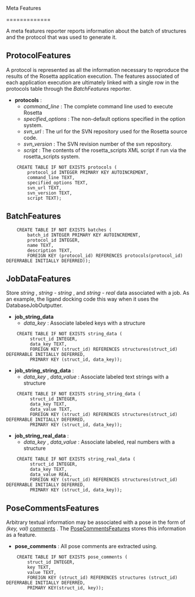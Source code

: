 <!-- --- title: Metafeaturesreporters -->Meta Features
=============

A meta features reporter reports information about the batch of structures and the protocol that was used to generate it.

ProtocolFeatures
----------------

A protocol is represented as all the information necessary to reproduce the results of the Rosetta application execution. The features associated of each application execution are ultimately linked with a single row in the protocols table through the *BatchFeatures* reporter.

-   **protocols** :
    -   *command\_line* : The complete command line used to execute Rosetta
    -   *specified\_options* : The non-default options specified in the option system.
    -   *svn\_url* : The url for the SVN repository used for the Rosetta source code.
    -   *svn\_version* : The SVN revision number of the svn repository.
    -   *script* : The contents of the rosetta\_scripts XML script if run via the rosetta\_scripts system.

<!-- -->

        CREATE TABLE IF NOT EXISTS protocols (
            protocol_id INTEGER PRIMARY KEY AUTOINCREMENT,
            command_line TEXT,
            specified_options TEXT,
            svn_url TEXT,
            svn_version TEXT,
            script TEXT);

BatchFeatures
-------------

        CREATE TABLE IF NOT EXISTS batches (
            batch_id INTEGER PRIMARY KEY AUTOINCREMENT,
            protocol_id INTEGER,
            name TEXT,
            description TEXT,
            FOREIGN KEY (protocol_id) REFERENCES protocols(protocol_id) DEFERRABLE INITIALLY DEFERRED));

JobDataFeatures
---------------

Store *string* , *string* - *string* , and *string* - *real* data associated with a job. As an example, the ligand docking code this way when it uses the DatabaseJobOutputter.

-   **job\_string\_data**
    -   *data\_key* : Associate labeled keys with a structure

<!-- -->

        CREATE TABLE IF NOT EXISTS string_data (
             struct_id INTEGER,
             data_key TEXT,
             FOREIGN KEY (struct_id) REFERENCES structures(struct_id) DEFERRABLE INITIALLY DEFERRED,
             PRIMARY KEY (struct_id, data_key));

-   **job\_string\_string\_data** :
    -   *data\_key* , *data\_value* : Associate labeled text strings with a structure

<!-- -->

        CREATE TABLE IF NOT EXISTS string_string_data (
             struct_id INTEGER,
             data_key TEXT,
             data_value TEXT,
             FOREIGN KEY (struct_id) REFERENCES structures(struct_id) DEFERRABLE INITIALLY DEFERRED,
             PRIMARY KEY (struct_id, data_key));

-   **job\_string\_real\_data** :
    -   *data\_key* , *data\_value* : Associate labeled, real numbers with a structure

<!-- -->

        CREATE TABLE IF NOT EXISTS string_real_data (
             struct_id INTEGER,
             data_key TEXT,
             data_value REAL,
             FOREIGN KEY (struct_id) REFERENCES structures(struct_id) DEFERRABLE INITIALLY DEFERRED,
             PRIMARY KEY (struct_id, data_key));

PoseCommentsFeatures
--------------------

Arbitrary textual information may be associated with a pose in the form of *(key, val)* [comments](https://svn.rosettacommons.org/trac/browser/trunk/rosetta/rosetta_source/src/core/pose/util.hh#L105) . The [PoseCommentsFeatures](https://svn.rosettacommons.org/trac/browser/trunk/rosetta/rosetta_source/src/protocols/features/PoseCommentsFeatures.hh) stores this information as a feature.

-   **pose\_comments** : All pose comments are extracted using.

<!-- -->

        CREATE TABLE IF NOT EXISTS pose_comments (
            struct_id INTEGER,
            key TEXT,
            value TEXT,
            FOREIGN KEY (struct_id) REFERENCES structures (struct_id) DEFERRABLE INITIALLY DEFERRED,
            PRIMARY KEY(struct_id, key));
